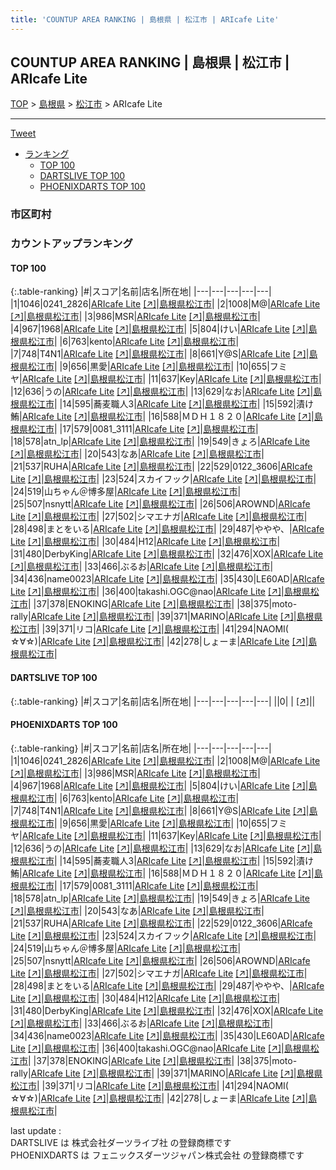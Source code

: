 ```yaml
---
title: 'COUNTUP AREA RANKING | 島根県 | 松江市 | ARIcafe Lite'
---
```

## COUNTUP AREA RANKING | 島根県 | 松江市 | ARIcafe Lite

[TOP](/darts/rank/) > [島根県](/darts/rank/島根県/) > [松江市](/darts/rank/島根県/松江市/) > ARIcafe Lite

___

<a href="https://twitter.com/share?ref_src=twsrc%5Etfw" data-text="COUNTUP AREA RANKING | 島根県松江市ARIcafe Lite" class="twitter-share-button" data-hashtags="DARTSLIVE,PHOENIXDARTS,darts,ダーツ" data-show-count="false">Tweet</a>

* [ランキング](#カウントアップランキング)
    * [TOP 100](#top-100)
    * [DARTSLIVE TOP 100](#dartslive-top-100)
    * [PHOENIXDARTS TOP 100](#phoenixdarts-top-100)

### 市区町村

<ul>

</ul>

### カウントアップランキング

#### TOP 100



{:.table-ranking}
|#|スコア|名前|店名|所在地|
|---|---|---|---|---|
|1|1046|<span class="rank-name-pd">0241_2826</span>|<a href="/darts/rank/shops/10553.html">ARIcafe Lite</a> <a href="https://vs.phoenixdarts.com/jp/shop/shopDetailInfo/s_10553?s_seq=10553">[↗]</a>|<a href="/darts/rank/島根県/松江市">島根県松江市</a>|
|2|1008|<span class="rank-name-pd">M@</span>|<a href="/darts/rank/shops/10553.html">ARIcafe Lite</a> <a href="https://vs.phoenixdarts.com/jp/shop/shopDetailInfo/s_10553?s_seq=10553">[↗]</a>|<a href="/darts/rank/島根県/松江市">島根県松江市</a>|
|3|986|<span class="rank-name-pd">MSR</span>|<a href="/darts/rank/shops/10553.html">ARIcafe Lite</a> <a href="https://vs.phoenixdarts.com/jp/shop/shopDetailInfo/s_10553?s_seq=10553">[↗]</a>|<a href="/darts/rank/島根県/松江市">島根県松江市</a>|
|4|967|<span class="rank-name-pd">1968</span>|<a href="/darts/rank/shops/10553.html">ARIcafe Lite</a> <a href="https://vs.phoenixdarts.com/jp/shop/shopDetailInfo/s_10553?s_seq=10553">[↗]</a>|<a href="/darts/rank/島根県/松江市">島根県松江市</a>|
|5|804|<span class="rank-name-pd">けい</span>|<a href="/darts/rank/shops/10553.html">ARIcafe Lite</a> <a href="https://vs.phoenixdarts.com/jp/shop/shopDetailInfo/s_10553?s_seq=10553">[↗]</a>|<a href="/darts/rank/島根県/松江市">島根県松江市</a>|
|6|763|<span class="rank-name-pd">kento</span>|<a href="/darts/rank/shops/10553.html">ARIcafe Lite</a> <a href="https://vs.phoenixdarts.com/jp/shop/shopDetailInfo/s_10553?s_seq=10553">[↗]</a>|<a href="/darts/rank/島根県/松江市">島根県松江市</a>|
|7|748|<span class="rank-name-pd">T4N1</span>|<a href="/darts/rank/shops/10553.html">ARIcafe Lite</a> <a href="https://vs.phoenixdarts.com/jp/shop/shopDetailInfo/s_10553?s_seq=10553">[↗]</a>|<a href="/darts/rank/島根県/松江市">島根県松江市</a>|
|8|661|<span class="rank-name-pd">Y@S</span>|<a href="/darts/rank/shops/10553.html">ARIcafe Lite</a> <a href="https://vs.phoenixdarts.com/jp/shop/shopDetailInfo/s_10553?s_seq=10553">[↗]</a>|<a href="/darts/rank/島根県/松江市">島根県松江市</a>|
|9|656|<span class="rank-name-pd">黒愛</span>|<a href="/darts/rank/shops/10553.html">ARIcafe Lite</a> <a href="https://vs.phoenixdarts.com/jp/shop/shopDetailInfo/s_10553?s_seq=10553">[↗]</a>|<a href="/darts/rank/島根県/松江市">島根県松江市</a>|
|10|655|<span class="rank-name-pd">フミヤ</span>|<a href="/darts/rank/shops/10553.html">ARIcafe Lite</a> <a href="https://vs.phoenixdarts.com/jp/shop/shopDetailInfo/s_10553?s_seq=10553">[↗]</a>|<a href="/darts/rank/島根県/松江市">島根県松江市</a>|
|11|637|<span class="rank-name-pd">Key</span>|<a href="/darts/rank/shops/10553.html">ARIcafe Lite</a> <a href="https://vs.phoenixdarts.com/jp/shop/shopDetailInfo/s_10553?s_seq=10553">[↗]</a>|<a href="/darts/rank/島根県/松江市">島根県松江市</a>|
|12|636|<span class="rank-name-pd">うの</span>|<a href="/darts/rank/shops/10553.html">ARIcafe Lite</a> <a href="https://vs.phoenixdarts.com/jp/shop/shopDetailInfo/s_10553?s_seq=10553">[↗]</a>|<a href="/darts/rank/島根県/松江市">島根県松江市</a>|
|13|629|<span class="rank-name-pd">なお</span>|<a href="/darts/rank/shops/10553.html">ARIcafe Lite</a> <a href="https://vs.phoenixdarts.com/jp/shop/shopDetailInfo/s_10553?s_seq=10553">[↗]</a>|<a href="/darts/rank/島根県/松江市">島根県松江市</a>|
|14|595|<span class="rank-name-pd">蕎麦職人3</span>|<a href="/darts/rank/shops/10553.html">ARIcafe Lite</a> <a href="https://vs.phoenixdarts.com/jp/shop/shopDetailInfo/s_10553?s_seq=10553">[↗]</a>|<a href="/darts/rank/島根県/松江市">島根県松江市</a>|
|15|592|<span class="rank-name-pd">漬け鮪</span>|<a href="/darts/rank/shops/10553.html">ARIcafe Lite</a> <a href="https://vs.phoenixdarts.com/jp/shop/shopDetailInfo/s_10553?s_seq=10553">[↗]</a>|<a href="/darts/rank/島根県/松江市">島根県松江市</a>|
|16|588|<span class="rank-name-pd">ＭＤＨ１８２０</span>|<a href="/darts/rank/shops/10553.html">ARIcafe Lite</a> <a href="https://vs.phoenixdarts.com/jp/shop/shopDetailInfo/s_10553?s_seq=10553">[↗]</a>|<a href="/darts/rank/島根県/松江市">島根県松江市</a>|
|17|579|<span class="rank-name-pd">0081_3111</span>|<a href="/darts/rank/shops/10553.html">ARIcafe Lite</a> <a href="https://vs.phoenixdarts.com/jp/shop/shopDetailInfo/s_10553?s_seq=10553">[↗]</a>|<a href="/darts/rank/島根県/松江市">島根県松江市</a>|
|18|578|<span class="rank-name-pd">atn_lp</span>|<a href="/darts/rank/shops/10553.html">ARIcafe Lite</a> <a href="https://vs.phoenixdarts.com/jp/shop/shopDetailInfo/s_10553?s_seq=10553">[↗]</a>|<a href="/darts/rank/島根県/松江市">島根県松江市</a>|
|19|549|<span class="rank-name-pd">きょろ</span>|<a href="/darts/rank/shops/10553.html">ARIcafe Lite</a> <a href="https://vs.phoenixdarts.com/jp/shop/shopDetailInfo/s_10553?s_seq=10553">[↗]</a>|<a href="/darts/rank/島根県/松江市">島根県松江市</a>|
|20|543|<span class="rank-name-pd">なあ</span>|<a href="/darts/rank/shops/10553.html">ARIcafe Lite</a> <a href="https://vs.phoenixdarts.com/jp/shop/shopDetailInfo/s_10553?s_seq=10553">[↗]</a>|<a href="/darts/rank/島根県/松江市">島根県松江市</a>|
|21|537|<span class="rank-name-pd">RUHA</span>|<a href="/darts/rank/shops/10553.html">ARIcafe Lite</a> <a href="https://vs.phoenixdarts.com/jp/shop/shopDetailInfo/s_10553?s_seq=10553">[↗]</a>|<a href="/darts/rank/島根県/松江市">島根県松江市</a>|
|22|529|<span class="rank-name-pd">0122_3606</span>|<a href="/darts/rank/shops/10553.html">ARIcafe Lite</a> <a href="https://vs.phoenixdarts.com/jp/shop/shopDetailInfo/s_10553?s_seq=10553">[↗]</a>|<a href="/darts/rank/島根県/松江市">島根県松江市</a>|
|23|524|<span class="rank-name-pd">スカイフック</span>|<a href="/darts/rank/shops/10553.html">ARIcafe Lite</a> <a href="https://vs.phoenixdarts.com/jp/shop/shopDetailInfo/s_10553?s_seq=10553">[↗]</a>|<a href="/darts/rank/島根県/松江市">島根県松江市</a>|
|24|519|<span class="rank-name-pd">山ちゃん＠博多屋</span>|<a href="/darts/rank/shops/10553.html">ARIcafe Lite</a> <a href="https://vs.phoenixdarts.com/jp/shop/shopDetailInfo/s_10553?s_seq=10553">[↗]</a>|<a href="/darts/rank/島根県/松江市">島根県松江市</a>|
|25|507|<span class="rank-name-pd">nsnytt</span>|<a href="/darts/rank/shops/10553.html">ARIcafe Lite</a> <a href="https://vs.phoenixdarts.com/jp/shop/shopDetailInfo/s_10553?s_seq=10553">[↗]</a>|<a href="/darts/rank/島根県/松江市">島根県松江市</a>|
|26|506|<span class="rank-name-pd">AROWND</span>|<a href="/darts/rank/shops/10553.html">ARIcafe Lite</a> <a href="https://vs.phoenixdarts.com/jp/shop/shopDetailInfo/s_10553?s_seq=10553">[↗]</a>|<a href="/darts/rank/島根県/松江市">島根県松江市</a>|
|27|502|<span class="rank-name-pd">シマエナガ</span>|<a href="/darts/rank/shops/10553.html">ARIcafe Lite</a> <a href="https://vs.phoenixdarts.com/jp/shop/shopDetailInfo/s_10553?s_seq=10553">[↗]</a>|<a href="/darts/rank/島根県/松江市">島根県松江市</a>|
|28|498|<span class="rank-name-pd">まとをいる</span>|<a href="/darts/rank/shops/10553.html">ARIcafe Lite</a> <a href="https://vs.phoenixdarts.com/jp/shop/shopDetailInfo/s_10553?s_seq=10553">[↗]</a>|<a href="/darts/rank/島根県/松江市">島根県松江市</a>|
|29|487|<span class="rank-name-pd">ややや、</span>|<a href="/darts/rank/shops/10553.html">ARIcafe Lite</a> <a href="https://vs.phoenixdarts.com/jp/shop/shopDetailInfo/s_10553?s_seq=10553">[↗]</a>|<a href="/darts/rank/島根県/松江市">島根県松江市</a>|
|30|484|<span class="rank-name-pd">H12</span>|<a href="/darts/rank/shops/10553.html">ARIcafe Lite</a> <a href="https://vs.phoenixdarts.com/jp/shop/shopDetailInfo/s_10553?s_seq=10553">[↗]</a>|<a href="/darts/rank/島根県/松江市">島根県松江市</a>|
|31|480|<span class="rank-name-pd">DerbyKing</span>|<a href="/darts/rank/shops/10553.html">ARIcafe Lite</a> <a href="https://vs.phoenixdarts.com/jp/shop/shopDetailInfo/s_10553?s_seq=10553">[↗]</a>|<a href="/darts/rank/島根県/松江市">島根県松江市</a>|
|32|476|<span class="rank-name-pd">XOX</span>|<a href="/darts/rank/shops/10553.html">ARIcafe Lite</a> <a href="https://vs.phoenixdarts.com/jp/shop/shopDetailInfo/s_10553?s_seq=10553">[↗]</a>|<a href="/darts/rank/島根県/松江市">島根県松江市</a>|
|33|466|<span class="rank-name-pd">ぶるお</span>|<a href="/darts/rank/shops/10553.html">ARIcafe Lite</a> <a href="https://vs.phoenixdarts.com/jp/shop/shopDetailInfo/s_10553?s_seq=10553">[↗]</a>|<a href="/darts/rank/島根県/松江市">島根県松江市</a>|
|34|436|<span class="rank-name-pd">name0023</span>|<a href="/darts/rank/shops/10553.html">ARIcafe Lite</a> <a href="https://vs.phoenixdarts.com/jp/shop/shopDetailInfo/s_10553?s_seq=10553">[↗]</a>|<a href="/darts/rank/島根県/松江市">島根県松江市</a>|
|35|430|<span class="rank-name-pd">LE60AD</span>|<a href="/darts/rank/shops/10553.html">ARIcafe Lite</a> <a href="https://vs.phoenixdarts.com/jp/shop/shopDetailInfo/s_10553?s_seq=10553">[↗]</a>|<a href="/darts/rank/島根県/松江市">島根県松江市</a>|
|36|400|<span class="rank-name-pd">takashi.OGC@nao</span>|<a href="/darts/rank/shops/10553.html">ARIcafe Lite</a> <a href="https://vs.phoenixdarts.com/jp/shop/shopDetailInfo/s_10553?s_seq=10553">[↗]</a>|<a href="/darts/rank/島根県/松江市">島根県松江市</a>|
|37|378|<span class="rank-name-pd">ENOKING</span>|<a href="/darts/rank/shops/10553.html">ARIcafe Lite</a> <a href="https://vs.phoenixdarts.com/jp/shop/shopDetailInfo/s_10553?s_seq=10553">[↗]</a>|<a href="/darts/rank/島根県/松江市">島根県松江市</a>|
|38|375|<span class="rank-name-pd">moto-rally</span>|<a href="/darts/rank/shops/10553.html">ARIcafe Lite</a> <a href="https://vs.phoenixdarts.com/jp/shop/shopDetailInfo/s_10553?s_seq=10553">[↗]</a>|<a href="/darts/rank/島根県/松江市">島根県松江市</a>|
|39|371|<span class="rank-name-pd">MARINO</span>|<a href="/darts/rank/shops/10553.html">ARIcafe Lite</a> <a href="https://vs.phoenixdarts.com/jp/shop/shopDetailInfo/s_10553?s_seq=10553">[↗]</a>|<a href="/darts/rank/島根県/松江市">島根県松江市</a>|
|39|371|<span class="rank-name-pd">リコ</span>|<a href="/darts/rank/shops/10553.html">ARIcafe Lite</a> <a href="https://vs.phoenixdarts.com/jp/shop/shopDetailInfo/s_10553?s_seq=10553">[↗]</a>|<a href="/darts/rank/島根県/松江市">島根県松江市</a>|
|41|294|<span class="rank-name-pd">NAOMI( ☆∀☆)</span>|<a href="/darts/rank/shops/10553.html">ARIcafe Lite</a> <a href="https://vs.phoenixdarts.com/jp/shop/shopDetailInfo/s_10553?s_seq=10553">[↗]</a>|<a href="/darts/rank/島根県/松江市">島根県松江市</a>|
|42|278|<span class="rank-name-pd">しょーま</span>|<a href="/darts/rank/shops/10553.html">ARIcafe Lite</a> <a href="https://vs.phoenixdarts.com/jp/shop/shopDetailInfo/s_10553?s_seq=10553">[↗]</a>|<a href="/darts/rank/島根県/松江市">島根県松江市</a>|


#### DARTSLIVE TOP 100



{:.table-ranking}
|#|スコア|名前|店名|所在地|
|---|---|---|---|---|
||0|<span class="rank-name-dl"> </span>|<a href="/darts/rank/shops/.html"></a> <a href="">[↗]</a>|<a href="/darts/rank//"></a>|


#### PHOENIXDARTS TOP 100



{:.table-ranking}
|#|スコア|名前|店名|所在地|
|---|---|---|---|---|
|1|1046|<span class="rank-name-pd">0241_2826</span>|<a href="/darts/rank/shops/10553.html">ARIcafe Lite</a> <a href="https://vs.phoenixdarts.com/jp/shop/shopDetailInfo/s_10553?s_seq=10553">[↗]</a>|<a href="/darts/rank/島根県/松江市">島根県松江市</a>|
|2|1008|<span class="rank-name-pd">M@</span>|<a href="/darts/rank/shops/10553.html">ARIcafe Lite</a> <a href="https://vs.phoenixdarts.com/jp/shop/shopDetailInfo/s_10553?s_seq=10553">[↗]</a>|<a href="/darts/rank/島根県/松江市">島根県松江市</a>|
|3|986|<span class="rank-name-pd">MSR</span>|<a href="/darts/rank/shops/10553.html">ARIcafe Lite</a> <a href="https://vs.phoenixdarts.com/jp/shop/shopDetailInfo/s_10553?s_seq=10553">[↗]</a>|<a href="/darts/rank/島根県/松江市">島根県松江市</a>|
|4|967|<span class="rank-name-pd">1968</span>|<a href="/darts/rank/shops/10553.html">ARIcafe Lite</a> <a href="https://vs.phoenixdarts.com/jp/shop/shopDetailInfo/s_10553?s_seq=10553">[↗]</a>|<a href="/darts/rank/島根県/松江市">島根県松江市</a>|
|5|804|<span class="rank-name-pd">けい</span>|<a href="/darts/rank/shops/10553.html">ARIcafe Lite</a> <a href="https://vs.phoenixdarts.com/jp/shop/shopDetailInfo/s_10553?s_seq=10553">[↗]</a>|<a href="/darts/rank/島根県/松江市">島根県松江市</a>|
|6|763|<span class="rank-name-pd">kento</span>|<a href="/darts/rank/shops/10553.html">ARIcafe Lite</a> <a href="https://vs.phoenixdarts.com/jp/shop/shopDetailInfo/s_10553?s_seq=10553">[↗]</a>|<a href="/darts/rank/島根県/松江市">島根県松江市</a>|
|7|748|<span class="rank-name-pd">T4N1</span>|<a href="/darts/rank/shops/10553.html">ARIcafe Lite</a> <a href="https://vs.phoenixdarts.com/jp/shop/shopDetailInfo/s_10553?s_seq=10553">[↗]</a>|<a href="/darts/rank/島根県/松江市">島根県松江市</a>|
|8|661|<span class="rank-name-pd">Y@S</span>|<a href="/darts/rank/shops/10553.html">ARIcafe Lite</a> <a href="https://vs.phoenixdarts.com/jp/shop/shopDetailInfo/s_10553?s_seq=10553">[↗]</a>|<a href="/darts/rank/島根県/松江市">島根県松江市</a>|
|9|656|<span class="rank-name-pd">黒愛</span>|<a href="/darts/rank/shops/10553.html">ARIcafe Lite</a> <a href="https://vs.phoenixdarts.com/jp/shop/shopDetailInfo/s_10553?s_seq=10553">[↗]</a>|<a href="/darts/rank/島根県/松江市">島根県松江市</a>|
|10|655|<span class="rank-name-pd">フミヤ</span>|<a href="/darts/rank/shops/10553.html">ARIcafe Lite</a> <a href="https://vs.phoenixdarts.com/jp/shop/shopDetailInfo/s_10553?s_seq=10553">[↗]</a>|<a href="/darts/rank/島根県/松江市">島根県松江市</a>|
|11|637|<span class="rank-name-pd">Key</span>|<a href="/darts/rank/shops/10553.html">ARIcafe Lite</a> <a href="https://vs.phoenixdarts.com/jp/shop/shopDetailInfo/s_10553?s_seq=10553">[↗]</a>|<a href="/darts/rank/島根県/松江市">島根県松江市</a>|
|12|636|<span class="rank-name-pd">うの</span>|<a href="/darts/rank/shops/10553.html">ARIcafe Lite</a> <a href="https://vs.phoenixdarts.com/jp/shop/shopDetailInfo/s_10553?s_seq=10553">[↗]</a>|<a href="/darts/rank/島根県/松江市">島根県松江市</a>|
|13|629|<span class="rank-name-pd">なお</span>|<a href="/darts/rank/shops/10553.html">ARIcafe Lite</a> <a href="https://vs.phoenixdarts.com/jp/shop/shopDetailInfo/s_10553?s_seq=10553">[↗]</a>|<a href="/darts/rank/島根県/松江市">島根県松江市</a>|
|14|595|<span class="rank-name-pd">蕎麦職人3</span>|<a href="/darts/rank/shops/10553.html">ARIcafe Lite</a> <a href="https://vs.phoenixdarts.com/jp/shop/shopDetailInfo/s_10553?s_seq=10553">[↗]</a>|<a href="/darts/rank/島根県/松江市">島根県松江市</a>|
|15|592|<span class="rank-name-pd">漬け鮪</span>|<a href="/darts/rank/shops/10553.html">ARIcafe Lite</a> <a href="https://vs.phoenixdarts.com/jp/shop/shopDetailInfo/s_10553?s_seq=10553">[↗]</a>|<a href="/darts/rank/島根県/松江市">島根県松江市</a>|
|16|588|<span class="rank-name-pd">ＭＤＨ１８２０</span>|<a href="/darts/rank/shops/10553.html">ARIcafe Lite</a> <a href="https://vs.phoenixdarts.com/jp/shop/shopDetailInfo/s_10553?s_seq=10553">[↗]</a>|<a href="/darts/rank/島根県/松江市">島根県松江市</a>|
|17|579|<span class="rank-name-pd">0081_3111</span>|<a href="/darts/rank/shops/10553.html">ARIcafe Lite</a> <a href="https://vs.phoenixdarts.com/jp/shop/shopDetailInfo/s_10553?s_seq=10553">[↗]</a>|<a href="/darts/rank/島根県/松江市">島根県松江市</a>|
|18|578|<span class="rank-name-pd">atn_lp</span>|<a href="/darts/rank/shops/10553.html">ARIcafe Lite</a> <a href="https://vs.phoenixdarts.com/jp/shop/shopDetailInfo/s_10553?s_seq=10553">[↗]</a>|<a href="/darts/rank/島根県/松江市">島根県松江市</a>|
|19|549|<span class="rank-name-pd">きょろ</span>|<a href="/darts/rank/shops/10553.html">ARIcafe Lite</a> <a href="https://vs.phoenixdarts.com/jp/shop/shopDetailInfo/s_10553?s_seq=10553">[↗]</a>|<a href="/darts/rank/島根県/松江市">島根県松江市</a>|
|20|543|<span class="rank-name-pd">なあ</span>|<a href="/darts/rank/shops/10553.html">ARIcafe Lite</a> <a href="https://vs.phoenixdarts.com/jp/shop/shopDetailInfo/s_10553?s_seq=10553">[↗]</a>|<a href="/darts/rank/島根県/松江市">島根県松江市</a>|
|21|537|<span class="rank-name-pd">RUHA</span>|<a href="/darts/rank/shops/10553.html">ARIcafe Lite</a> <a href="https://vs.phoenixdarts.com/jp/shop/shopDetailInfo/s_10553?s_seq=10553">[↗]</a>|<a href="/darts/rank/島根県/松江市">島根県松江市</a>|
|22|529|<span class="rank-name-pd">0122_3606</span>|<a href="/darts/rank/shops/10553.html">ARIcafe Lite</a> <a href="https://vs.phoenixdarts.com/jp/shop/shopDetailInfo/s_10553?s_seq=10553">[↗]</a>|<a href="/darts/rank/島根県/松江市">島根県松江市</a>|
|23|524|<span class="rank-name-pd">スカイフック</span>|<a href="/darts/rank/shops/10553.html">ARIcafe Lite</a> <a href="https://vs.phoenixdarts.com/jp/shop/shopDetailInfo/s_10553?s_seq=10553">[↗]</a>|<a href="/darts/rank/島根県/松江市">島根県松江市</a>|
|24|519|<span class="rank-name-pd">山ちゃん＠博多屋</span>|<a href="/darts/rank/shops/10553.html">ARIcafe Lite</a> <a href="https://vs.phoenixdarts.com/jp/shop/shopDetailInfo/s_10553?s_seq=10553">[↗]</a>|<a href="/darts/rank/島根県/松江市">島根県松江市</a>|
|25|507|<span class="rank-name-pd">nsnytt</span>|<a href="/darts/rank/shops/10553.html">ARIcafe Lite</a> <a href="https://vs.phoenixdarts.com/jp/shop/shopDetailInfo/s_10553?s_seq=10553">[↗]</a>|<a href="/darts/rank/島根県/松江市">島根県松江市</a>|
|26|506|<span class="rank-name-pd">AROWND</span>|<a href="/darts/rank/shops/10553.html">ARIcafe Lite</a> <a href="https://vs.phoenixdarts.com/jp/shop/shopDetailInfo/s_10553?s_seq=10553">[↗]</a>|<a href="/darts/rank/島根県/松江市">島根県松江市</a>|
|27|502|<span class="rank-name-pd">シマエナガ</span>|<a href="/darts/rank/shops/10553.html">ARIcafe Lite</a> <a href="https://vs.phoenixdarts.com/jp/shop/shopDetailInfo/s_10553?s_seq=10553">[↗]</a>|<a href="/darts/rank/島根県/松江市">島根県松江市</a>|
|28|498|<span class="rank-name-pd">まとをいる</span>|<a href="/darts/rank/shops/10553.html">ARIcafe Lite</a> <a href="https://vs.phoenixdarts.com/jp/shop/shopDetailInfo/s_10553?s_seq=10553">[↗]</a>|<a href="/darts/rank/島根県/松江市">島根県松江市</a>|
|29|487|<span class="rank-name-pd">ややや、</span>|<a href="/darts/rank/shops/10553.html">ARIcafe Lite</a> <a href="https://vs.phoenixdarts.com/jp/shop/shopDetailInfo/s_10553?s_seq=10553">[↗]</a>|<a href="/darts/rank/島根県/松江市">島根県松江市</a>|
|30|484|<span class="rank-name-pd">H12</span>|<a href="/darts/rank/shops/10553.html">ARIcafe Lite</a> <a href="https://vs.phoenixdarts.com/jp/shop/shopDetailInfo/s_10553?s_seq=10553">[↗]</a>|<a href="/darts/rank/島根県/松江市">島根県松江市</a>|
|31|480|<span class="rank-name-pd">DerbyKing</span>|<a href="/darts/rank/shops/10553.html">ARIcafe Lite</a> <a href="https://vs.phoenixdarts.com/jp/shop/shopDetailInfo/s_10553?s_seq=10553">[↗]</a>|<a href="/darts/rank/島根県/松江市">島根県松江市</a>|
|32|476|<span class="rank-name-pd">XOX</span>|<a href="/darts/rank/shops/10553.html">ARIcafe Lite</a> <a href="https://vs.phoenixdarts.com/jp/shop/shopDetailInfo/s_10553?s_seq=10553">[↗]</a>|<a href="/darts/rank/島根県/松江市">島根県松江市</a>|
|33|466|<span class="rank-name-pd">ぶるお</span>|<a href="/darts/rank/shops/10553.html">ARIcafe Lite</a> <a href="https://vs.phoenixdarts.com/jp/shop/shopDetailInfo/s_10553?s_seq=10553">[↗]</a>|<a href="/darts/rank/島根県/松江市">島根県松江市</a>|
|34|436|<span class="rank-name-pd">name0023</span>|<a href="/darts/rank/shops/10553.html">ARIcafe Lite</a> <a href="https://vs.phoenixdarts.com/jp/shop/shopDetailInfo/s_10553?s_seq=10553">[↗]</a>|<a href="/darts/rank/島根県/松江市">島根県松江市</a>|
|35|430|<span class="rank-name-pd">LE60AD</span>|<a href="/darts/rank/shops/10553.html">ARIcafe Lite</a> <a href="https://vs.phoenixdarts.com/jp/shop/shopDetailInfo/s_10553?s_seq=10553">[↗]</a>|<a href="/darts/rank/島根県/松江市">島根県松江市</a>|
|36|400|<span class="rank-name-pd">takashi.OGC@nao</span>|<a href="/darts/rank/shops/10553.html">ARIcafe Lite</a> <a href="https://vs.phoenixdarts.com/jp/shop/shopDetailInfo/s_10553?s_seq=10553">[↗]</a>|<a href="/darts/rank/島根県/松江市">島根県松江市</a>|
|37|378|<span class="rank-name-pd">ENOKING</span>|<a href="/darts/rank/shops/10553.html">ARIcafe Lite</a> <a href="https://vs.phoenixdarts.com/jp/shop/shopDetailInfo/s_10553?s_seq=10553">[↗]</a>|<a href="/darts/rank/島根県/松江市">島根県松江市</a>|
|38|375|<span class="rank-name-pd">moto-rally</span>|<a href="/darts/rank/shops/10553.html">ARIcafe Lite</a> <a href="https://vs.phoenixdarts.com/jp/shop/shopDetailInfo/s_10553?s_seq=10553">[↗]</a>|<a href="/darts/rank/島根県/松江市">島根県松江市</a>|
|39|371|<span class="rank-name-pd">MARINO</span>|<a href="/darts/rank/shops/10553.html">ARIcafe Lite</a> <a href="https://vs.phoenixdarts.com/jp/shop/shopDetailInfo/s_10553?s_seq=10553">[↗]</a>|<a href="/darts/rank/島根県/松江市">島根県松江市</a>|
|39|371|<span class="rank-name-pd">リコ</span>|<a href="/darts/rank/shops/10553.html">ARIcafe Lite</a> <a href="https://vs.phoenixdarts.com/jp/shop/shopDetailInfo/s_10553?s_seq=10553">[↗]</a>|<a href="/darts/rank/島根県/松江市">島根県松江市</a>|
|41|294|<span class="rank-name-pd">NAOMI( ☆∀☆)</span>|<a href="/darts/rank/shops/10553.html">ARIcafe Lite</a> <a href="https://vs.phoenixdarts.com/jp/shop/shopDetailInfo/s_10553?s_seq=10553">[↗]</a>|<a href="/darts/rank/島根県/松江市">島根県松江市</a>|
|42|278|<span class="rank-name-pd">しょーま</span>|<a href="/darts/rank/shops/10553.html">ARIcafe Lite</a> <a href="https://vs.phoenixdarts.com/jp/shop/shopDetailInfo/s_10553?s_seq=10553">[↗]</a>|<a href="/darts/rank/島根県/松江市">島根県松江市</a>|


<div class="footer border-top border-gray-light mt-5 pt-3 text-right text-gray">
    last update : <span style="font-weight: italic" id="foot_last_modified"></span><br />
    DARTSLIVE は 株式会社ダーツライブ社 の登録商標です<br />
    PHOENIXDARTS は フェニックスダーツジャパン株式会社 の登録商標です<br />
</div>

<script src="https://cdnjs.cloudflare.com/ajax/libs/jquery.tablesorter/2.31.3/js/jquery.tablesorter.min.js" integrity="sha512-qzgd5cYSZcosqpzpn7zF2ZId8f/8CHmFKZ8j7mU4OUXTNRd5g+ZHBPsgKEwoqxCtdQvExE5LprwwPAgoicguNg==" crossorigin="anonymous" referrerpolicy="no-referrer"></script>
<link rel="stylesheet" href="https://cdnjs.cloudflare.com/ajax/libs/jquery.tablesorter/2.31.3/css/theme.default.min.css" integrity="sha512-wghhOJkjQX0Lh3NSWvNKeZ0ZpNn+SPVXX1Qyc9OCaogADktxrBiBdKGDoqVUOyhStvMBmJQ8ZdMHiR3wuEq8+w==" crossorigin="anonymous" referrerpolicy="no-referrer" />
<script>
$(function() {
    $(".table-ranking").tablesorter({sortList:[[0, 0]]});
    $("#foot_last_modified").text(formatDate(new Date(document.lastModified), 'yyyy-MM-dd HH:mm:ss'));
});
</script>

<script async src="https://platform.twitter.com/widgets.js" charset="utf-8"></script>